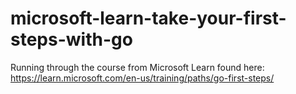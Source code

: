 # microsoft-learn-take-your-first-steps-with-go

Running through the course from Microsoft Learn found here:
<https://learn.microsoft.com/en-us/training/paths/go-first-steps/>
